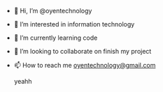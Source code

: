 - 👋 Hi, I’m @oyentechnology
- 👀 I’m interested in information technology
- 🌱 I’m currently learning code
- 💞️ I’m looking to collaborate on finish my project
- 📫 How to reach me oyentechnology@gmail.com
  
  yeahh

<!---
oyentechnology/oyentechnology is a ✨ special ✨ repository because its `README.md` (this file) appears on your GitHub profile.
You can click the Preview link to take a look at your changes.
--->
